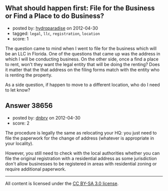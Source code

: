 ## What should happen first: File for the Business or Find a Place to do Business?

- posted by: [hydroparadise](https://stackexchange.com/users/-1/17443-hydroparadise) on 2012-04-30
- tagged: `legal`, `llc`, `registration`, `location`
- score: 1

The question came to mind when I went to file for the business which will be an LLC in Florida.  One of the questions that came up was the address in which I will be conducting business.  On the other side, once a find a place to rent, won't they want the legal entity that will be doing the renting?  Does it matter that the that address on the filing forms match with the entity who is renting the property.

As a side question, if happen to move to a different location, who do I need to let know?


## Answer 38656

- posted by: [dnbrv](https://stackexchange.com/users/-1/15284-dnbrv) on 2012-04-30
- score: 2

The procedure is legally the same as relocating your HQ: you just need to file the paperwork for the change of address (whatever is appropriate in your locality).

However, you still need to check with the local authorities whether you can file the original registration with a residential address as some jurisdiction don't allow businesses to be registered in areas with residential zoning or require additional paperwork.



---

All content is licensed under the [CC BY-SA 3.0 license](https://creativecommons.org/licenses/by-sa/3.0/).
